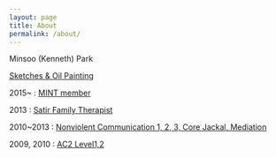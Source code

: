 ```yaml
---
layout: page
title: About
permalink: /about/
---
```


Minsoo (Kenneth) Park

[Sketches & Oil Painting](https://goo.gl/photos/MSSJDfkRJFCWnksdA)

2015~ : [MINT member](http://www.motivationalinterviewing.org/profile/minsoopark)

2013 : [Satir Family Therapist](http://satir.withch.kr/sub2_1.php)

2010~2013 : [Nonviolent Communication 1, 2, 3, Core Jackal, Mediation](https://www.krnvc.org:5009/)

2009, 2010 : [AC2 Level1,2](http://www.ac2.kr/)
